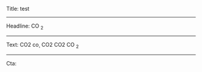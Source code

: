 Title: test

----

Headline: CO <sub>2</sub>

----

Text: CO2 co¸  CO2 CO2  CO <sub>2</sub>

----

Cta: 